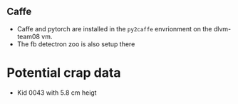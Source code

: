 ## Caffe
* Caffe and pytorch are installed in the `py2caffe` envrionment on the dlvm-team08 vm.
* The fb detectron zoo is also setup there


# Potential crap data
* Kid 0043 with 5.8 cm heigt
